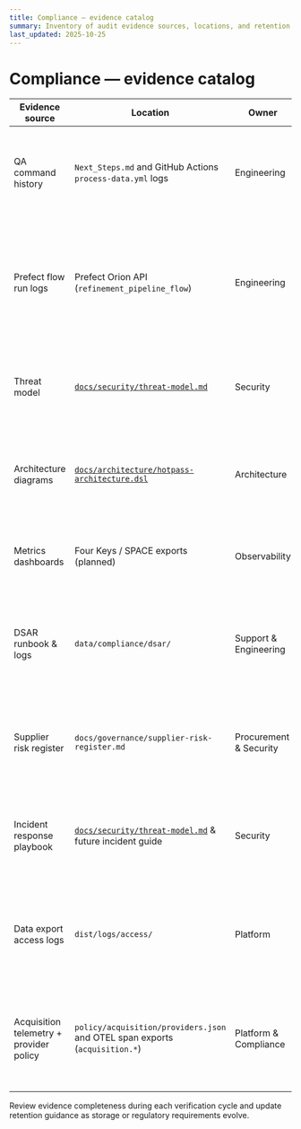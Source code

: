 ```yaml
---
title: Compliance — evidence catalog
summary: Inventory of audit evidence sources, locations, and retention guidance supporting compliance controls.
last_updated: 2025-10-25
---
```


# Compliance — evidence catalog

| Evidence source            | Location                                                                                 | Owner                  | Retention        | Notes                                                                                                   |
| -------------------------- | ---------------------------------------------------------------------------------------- | ---------------------- | ---------------- | ------------------------------------------------------------------------------------------------------- |
| QA command history         | `Next_Steps.md` and GitHub Actions `process-data.yml` logs                               | Engineering            | 1 year           | Capture command outputs in release notes per run; export workflow logs quarterly.                       |
| Prefect flow run logs      | Prefect Orion API (`refinement_pipeline_flow`)                                           | Engineering            | 1 year rolling   | Configure automated export to object storage; include consent validation events once POPIA-001 lands.   |
| Threat model               | [`docs/security/threat-model.md`](../security/threat-model.md)                           | Security               | Update on change | Serves as input to ISO27001-002 asset register and SOC2-002 risk register.                              |
| Architecture diagrams      | [`docs/architecture/hotpass-architecture.dsl`](../architecture/hotpass-architecture.dsl) | Architecture           | Update on change | Provide trust boundaries for POPIA transfer analysis and SOC 2 confidentiality controls.                |
| Metrics dashboards         | Four Keys / SPACE exports (planned)                                                      | Observability          | TBD              | TODO: Define export pipeline once metrics automation is enabled.                                        |
| DSAR runbook & logs        | `data/compliance/dsar/`                                                                  | Support & Engineering  | 1 year           | Prefect consent validation exports land here; mirror summaries in quarterly verification reports. |
| Supplier risk register     | `docs/governance/supplier-risk-register.md`                                              | Procurement & Security | Update on change | Tracks onboarding decisions and review cadence aligned to ISO27001-004.              |
| Incident response playbook | [`docs/security/threat-model.md`](../security/threat-model.md) & future incident guide   | Security               | Update on change | Update with POPIA escalation steps per POPIA-004; archive historical versions.                          |
| Data export access logs    | `dist/logs/access/`                                                                      | Platform               | 1 year           | Access manifests produced after each refined export, hashed and rotated quarterly.            |
| Acquisition telemetry + provider policy | `policy/acquisition/providers.json` and OTEL span exports (`acquisition.*`) | Platform & Compliance | Update on change | Archive telemetry with onboarding approvals and refresh allowlist metadata quarterly. |

Review evidence completeness during each verification cycle and update retention guidance as storage or regulatory requirements evolve.
